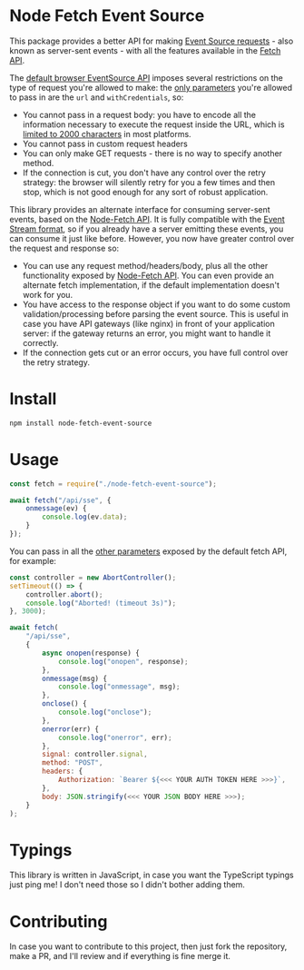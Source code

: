 # Node Fetch Event Source
This package provides a better API for making [Event Source requests](https://developer.mozilla.org/en-US/docs/Web/API/Server-sent_events/Using_server-sent_events) - also known as server-sent events - with all the features available in the [Fetch API](https://developer.mozilla.org/en-US/docs/Web/API/Fetch_API).

The [default browser EventSource API](https://developer.mozilla.org/en-US/docs/Web/API/EventSource) imposes several restrictions on the type of request you're allowed to make: the [only parameters](https://developer.mozilla.org/en-US/docs/Web/API/EventSource/EventSource#Parameters) you're allowed to pass in are the `url` and `withCredentials`, so:
* You cannot pass in a request body: you have to encode all the information necessary to execute the request inside the URL, which is [limited to 2000 characters](https://stackoverflow.com/questions/417142) in most platforms.
* You cannot pass in custom request headers
* You can only make GET requests - there is no way to specify another method.
* If the connection is cut, you don't have any control over the retry strategy: the browser will silently retry for you a few times and then stop, which is not good enough for any sort of robust application.

This library provides an alternate interface for consuming server-sent events, based on the [Node-Fetch API](https://www.npmjs.com/package/node-fetch). It is fully compatible with the [Event Stream format](https://developer.mozilla.org/en-US/docs/Web/API/Server-sent_events/Using_server-sent_events#Event_stream_format), so if you already have a server emitting these events, you can consume it just like before. However, you now have greater control over the request and response so:

* You can use any request method/headers/body, plus all the other functionality exposed by [Node-Fetch API](https://www.npmjs.com/package/node-fetch). You can even provide an alternate fetch implementation, if the default implementation doesn't work for you.
* You have access to the response object if you want to do some custom validation/processing before  parsing the event source. This is useful in case you have API gateways (like nginx) in front of your application server: if the gateway returns an error, you might want to handle it correctly.
* If the connection gets cut or an error occurs, you have full control over the retry strategy.

# Install
```sh
npm install node-fetch-event-source
```

# Usage
```js
const fetch = require("./node-fetch-event-source");

await fetch("/api/sse", {
    onmessage(ev) {
        console.log(ev.data);
    }
});
```

You can pass in all the [other parameters](https://developer.mozilla.org/en-US/docs/Web/API/WindowOrWorkerGlobalScope/fetch#Parameters) exposed by the default fetch API, for example:
```js
const controller = new AbortController();
setTimeout(() => {
    controller.abort();
    console.log("Aborted! (timeout 3s)");
}, 3000);

await fetch(
    "/api/sse",
    {
        async onopen(response) {
            console.log("onopen", response);
        },
        onmessage(msg) {
            console.log("onmessage", msg);
        },
        onclose() {
            console.log("onclose");
        },
        onerror(err) {
            console.log("onerror", err);
        },
        signal: controller.signal,
        method: "POST",
        headers: {
            Authorization: `Bearer ${<<< YOUR AUTH TOKEN HERE >>>}`,
        },
        body: JSON.stringify(<<< YOUR JSON BODY HERE >>>);
    }
);
```

# Typings
This library is written in JavaScript, in case you want the TypeScript typings just ping me! I don't need those so I didn't bother adding them.

# Contributing
In case you want to contribute to this project, then just fork the repository, make a PR, and I'll review and if everything is fine merge it.
